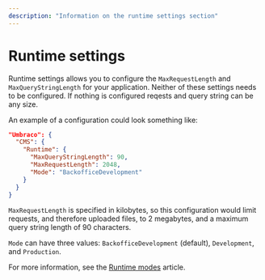```yaml
---
description: "Information on the runtime settings section"
---
```


# Runtime settings

Runtime settings allows you to configure the `MaxRequestLength` and `MaxQueryStringLength` for your application. Neither of these settings needs to be configured. If nothing is configured reqests and query string can be any size.

An example of a configuration could look something like:

```json
"Umbraco": {
  "CMS": {
    "Runtime": {
      "MaxQueryStringLength": 90,
      "MaxRequestLength": 2048,
      "Mode": "BackofficeDevelopment"
    }
  }
}
```

`MaxRequestLength` is specified in kilobytes, so this configuration would limit requests, and therefore uploaded files, to 2 megabytes, and a maximum query string length of 90 characters.

`Mode` can have three values: `BackofficeDevelopment` (default), `Development`, and `Production`.

For more information, see the [Runtime modes](../../fundamentals/setup/server-setup/runtime-modes.md) article.
